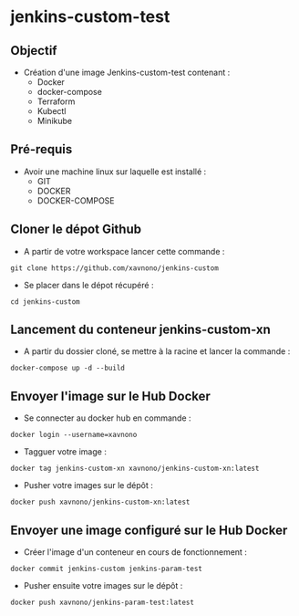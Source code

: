 # jenkins-custom-test

## Objectif
* Création d'une image Jenkins-custom-test contenant :
    - Docker
    - docker-compose
    - Terraform
    - Kubectl
    - Minikube

## Pré-requis
* Avoir une machine linux sur laquelle est installé : 
    - GIT
    - DOCKER
    - DOCKER-COMPOSE 

## Cloner le dépot Github
* A partir de votre workspace lancer cette commande :
```
git clone https://github.com/xavnono/jenkins-custom
```
* Se placer dans le dépot récupéré :
```
cd jenkins-custom
```

## Lancement du conteneur jenkins-custom-xn
* A partir du dossier cloné, se mettre à la racine et lancer la commande :
```
docker-compose up -d --build
```

## Envoyer l'image sur le Hub Docker
* Se connecter au docker hub en commande :
```
docker login --username=xavnono 
```
* Tagguer votre image :
```
docker tag jenkins-custom-xn xavnono/jenkins-custom-xn:latest
```
* Pusher votre images sur le dépôt :
```
docker push xavnono/jenkins-custom-xn:latest
```

## Envoyer une image configuré sur le Hub Docker
* Créer l'image d'un conteneur en cours de fonctionnement :
```
docker commit jenkins-custom jenkins-param-test 
```
* Pusher ensuite votre images sur le dépôt :
```
docker push xavnono/jenkins-param-test:latest
```

